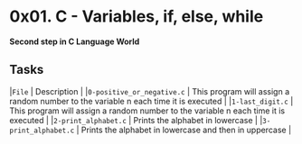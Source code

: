 # 0x01. C - Variables, if, else, while
**Second step in C Language World**
## Tasks
|`File` | Description |
|`0-positive_or_negative.c` | This program will assign a random number to the variable n each time it is executed |
|`1-last_digit.c` | This program will assign a random number to the variable n each time it is executed |
|`2-print_alphabet.c` | Prints the alphabet in lowercase |
|`3-print_alphabet.c` | Prints the alphabet in lowercase and then in uppercase |
